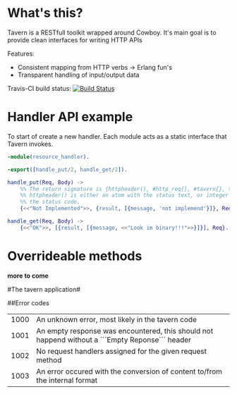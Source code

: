 # What's this?

Tavern is a RESTfull toolkit wrapped around Cowboy. It's main goal is
to provide clean interfaces for writing HTTP APIs

Features:
+ Consistent mapping from HTTP verbs -> Erlang fun's
+ Transparent handling of input/output data

Travis-CI build status: [![Build Status](https://secure.travis-ci.org/lafka/tavern.png)](http://travis-ci.org/lafka/tavern)

# Handler API example
To start of create a new handler. Each module acts as a
static interface that Tavern invokes.

```erlang
-module(resource_handler).

-export([handle_put/2, handle_get/2]).

handle_put(Req, Body) ->
	%% The return signature is {httpheader(), #http_req{}, #tavern{}, tree()}
	%% httpheader() is either an atom with the status text, or integer representing
	%% the status code.
	{<<"Not Implemented">>, {result, [{message, 'not implemend'}]}, Req}.

handle_get(Req, Body) ->
	{<<"OK">>, [{result, [{message, <<"Look im binary!!!">>}]}], Req}.
```

# Overrideable methods

__more to come__

#The tavern application#

##Error codes

<table width="100%" border="0" summary="list of error codes">
	<tr>
		<td>1000</td>
		<td>An unknown error, most likely in the tavern code</td>
	</tr>
	<tr>
		<td>1001</td>
		<td>An empty response was encountered, this should not happend without a ```Empty Reponse``` header</td>
	</tr>
	<tr>
		<td>1002</td>
		<td>No request handlers assigned for the given request method</td>
	</tr>
	<tr>
		<td>1003</td>
		<td>An error occured with the conversion of content to/from the internal format</td>
	</tr>
</table>

